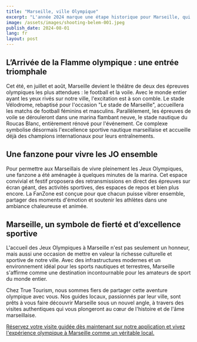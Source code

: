 ```yaml
---
title: "Marseille, ville Olympique"
excerpt: "L'année 2024 marque une étape historique pour Marseille, qui se trouve sous les feux des projecteurs mondiaux en accueillant les Jeux Olympiques pour les épreuves de voile et de football. L'événement promet de transformer la ville en un véritable épicentre de l'excellence sportive et de la célébration culturelle."
image: /assets/images/shooting-belem-001.jpeg
publish_date: 2024-08-01
lang: fr
layout: post
---
```


## **L’Arrivée de la Flamme olympique : une entrée triomphale**

Cet été, en juillet et août, Marseille devient le théâtre de deux des épreuves olympiques les plus attendues : le football et la voile. Avec le monde entier ayant les yeux rivés sur notre ville, l'excitation est à son comble. Le stade Vélodrome, rebaptisé pour l'occasion "Le stade de Marseille", accueillera les matchs de football féminins et masculins. Parallèlement, les épreuves de voile se dérouleront dans une marina flambant neuve, le stade nautique du Roucas Blanc, entièrement rénové pour l'événement. Ce complexe symbolise désormais l'excellence sportive nautique marseillaise et accueille déjà des champions internationaux pour leurs entraînements.

## **Une fanzone pour vivre les JO ensemble**

Pour permettre aux Marseillais de vivre pleinement les Jeux Olympiques, une fanzone a été aménagée à quelques minutes de la marina. Cet espace convivial et festif proposera des retransmissions en direct des épreuves sur écran géant, des activités sportives, des espaces de repos et bien plus encore. La FanZone est conçue pour que chacun puisse vibrer ensemble, partager des moments d'émotion et soutenir les athlètes dans une ambiance chaleureuse et animée.

## **Marseille, un symbole de fierté et d’excellence sportive**

L'accueil des Jeux Olympiques à Marseille n'est pas seulement un honneur, mais aussi une occasion de mettre en valeur la richesse culturelle et sportive de notre ville. Avec des infrastructures modernes et un environnement idéal pour les sports nautiques et terrestres, Marseille s'affirme comme une destination incontournable pour les amateurs de sport du monde entier.

Chez True Tourism, nous sommes fiers de partager cette aventure olympique avec vous. Nos guides locaux, passionnés par leur ville, sont prêts à vous faire découvrir Marseille sous un nouvel angle, à travers des visites authentiques qui vous plongeront au cœur de l'histoire et de l'âme marseillaise. 

[Réservez votre visite guidée dès maintenant sur notre application et vivez l'expérience olympique à Marseille comme un véritable local.](https://www.truetourism.fr/store)



